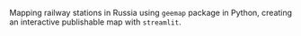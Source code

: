 Mapping railway stations in Russia using `geemap` package in Python, creating an interactive publishable map with `streamlit`.

